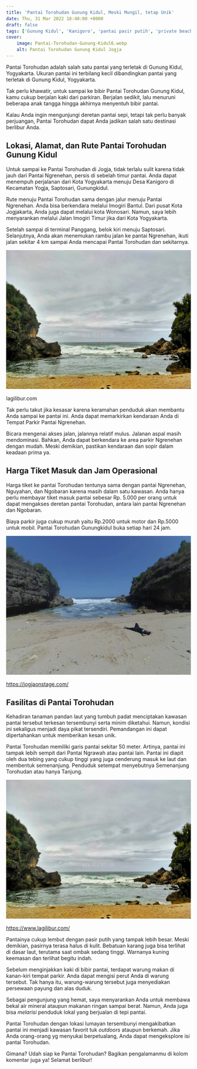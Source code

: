 ```yaml
---
title: 'Pantai Torohudan Gunung Kidul, Meski Mungil, tetap Unik'
date: Thu, 31 Mar 2022 18:40:00 +0000
draft: false
tags: ['Gunung Kidul', 'Kanigoro', 'pantai pasir putih', 'private beach', 'Ulasan']
cover:
    image: Pantai-Torohudan-Gunung-Kidul6.webp
    alt: Pantai Torohudan Gunung Kidul Jogja
---
```


Pantai Torohudan adalah salah satu pantai yang terletak di Gunung Kidul, Yogyakarta. Ukuran pantai ini terbilang kecil dibandingkan pantai yang terletak di Gunung Kidul, Yogyakarta.

Tak perlu khawatir, untuk sampai ke bibir Pantai Torohudan Gunung Kidul, kamu cukup berjalan kaki dari parkiran. Berjalan sedikit, lalu menuruni beberapa anak tangga hingga akhirnya menyentuh bibir pantai.

Kalau Anda ingin mengunjungi deretan pantai sepi, tetapi tak perlu banyak perjuangan, Pantai Torohudan dapat Anda jadikan salah satu destinasi berlibur Anda.

Lokasi, Alamat, dan Rute Pantai Torohudan Gunung Kidul
------------------------------------------------------

Untuk sampai ke Pantai Torohudan di Jogja, tidak terlalu sulit karena tidak jauh dari Pantai Ngrenehan, persis di sebelah timur pantai. Anda dapat menempuh perjalanan dari Kota Yogyakarta menuju Desa Kanigoro di Kecamatan Yogja, Saptosari, Gunungkidul.

Rute menuju Pantai Torohudan sama dengan jalur menuju Pantai Ngrenehan. Anda bisa berkendara melalui Imogiri Bantul. Dari pusat Kota Jogjakarta, Anda juga dapat melalui kota Wonosari. Namun, saya lebih menyarankan melalui Jalan Imogiri Timur jika dari Kota Yogyakarta.

Setelah sampai di terminal Panggang, belok kiri menuju Saptosari. Selanjutnya, Anda akan menemukan rambu jalan ke pantai Ngrenehan, ikuti jalan sekitar 4 km sampai Anda mencapai Pantai Torohudan dan sekitarnya.

![Pantai Torohudan Gunung Kidul6](Pantai-Torohudan-Gunung-Kidul6.webp)

lagilibur.com

Tak perlu takut jika kesasar karena keramahan penduduk akan membantu Anda sampai ke pantai ini. Anda dapat memarkirkan kendaraan Anda di Tempat Parkir Pantai Ngrenehan.

Bicara mengenai akses jalan, jalannya relatif mulus. Jalanan aspal masih mendominasi. Bahkan, Anda dapat berkendara ke area parkir Ngrenehan dengan mudah. Meski demikian, pastikan kendaraan dan sopir dalam keadaan prima ya.

Harga Tiket Masuk dan Jam Operasional
-------------------------------------

Harga tiket ke pantai Torohudan tentunya sama dengan pantai Ngrenehan, Nguyahan, dan Ngobaran karena masih dalam satu kawasan. Anda hanya perlu membayar tiket masuk pantai sebesar Rp. 5.000 per orang untuk dapat mengakses deretan pantai Torohudan, antara lain pantai Ngrenehan dan Ngobaran.

Biaya parkir juga cukup murah yaitu Rp.2000 untuk motor dan Rp.5000 untuk mobil. Pantai Torohudan Gunungkidul buka setiap hari 24 jam.

![Pantai Torohudan Gunung Kidul0](Pantai-Torohudan-Gunung-Kidul0.webp)

https://jogjaonstage.com/

Fasilitas di Pantai Torohudan
-----------------------------

Kehadiran tanaman pandan laut yang tumbuh padat menciptakan kawasan pantai tersebut terkesan tersembunyi serta minim diketahui. Namun, kondisi ini sekaligus menjadi daya pikat tersendiri. Pemandangan ini dapat dipertahankan untuk memberikan kesan unik.

Pantai Torohudan memiliki garis pantai sekitar 50 meter. Artinya, pantai ini tampak lebih sempit dari Pantai Ngrawah atau pantai lain. Pantai ini diapit oleh dua tebing yang cukup tinggi yang juga cenderung masuk ke laut dan membentuk semenanjung. Penduduk setempat menyebutnya Semenanjung Torohudan atau hanya Tanjung.

![Pantai Torohudan Gunung Kidul6 1](Pantai-Torohudan-Gunung-Kidul6-1.webp)

https://www.lagilibur.com/

Pantainya cukup lembut dengan pasir putih yang tampak lebih besar. Meski demikian, pasirnya terasa halus di kulit. Bebatuan karang juga bisa terlihat di dasar laut, terutama saat ombak sedang tinggi. Warnanya kuning keemasan dan terlihat begitu indah.

Sebelum menginjakkan kaki di bibir pantai, terdapat warung makan di kanan-kiri tempat parkir. Anda dapat mengisi perut Anda di warung tersebut. Tak hanya itu, warung-warung tersebut juga menyediakan persewaan payung dan alas duduk.

Sebagai pengunjung yang hemat, saya menyarankan Anda untuk membawa bekal air mineral ataupun makanan ringan sampai berat. Namun, Anda juga bisa _melarisi_ penduduk lokal yang berjualan di tepi pantai.

Pantai Torohudan dengan lokasi lumayan tersembunyi mengakibatkan pantai ini menjadi kawasan favorit tuk _outdoors_ ataupun berkemah. Jika Anda orang-orang yg menyukai berpetualang, Anda dapat mengeksplore isi pantai Torohudan.

Gimana? Udah siap ke Pantai Torohudan? Bagikan pengalamanmu di kolom komentar juga ya! Selamat berlibur!